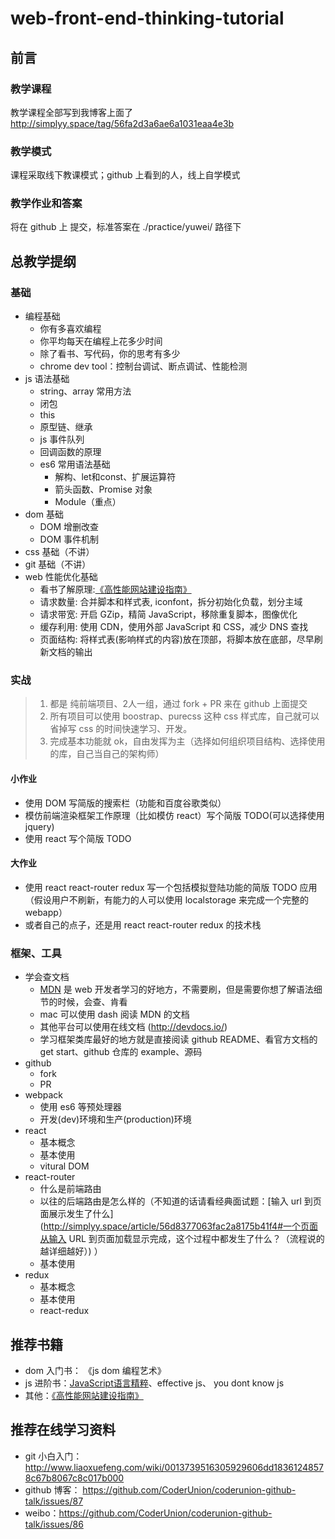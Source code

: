 # web-front-end-thinking-tutorial

## 前言
### 教学课程
教学课程全部写到我博客上面了 http://simplyy.space/tag/56fa2d3a6ae6a1031eaa4e3b

### 教学模式
课程采取线下教课模式；github 上看到的人，线上自学模式

### 教学作业和答案
将在 github 上 提交，标准答案在 ./practice/yuwei/ 路径下


## 总教学提纲
### 基础
- 编程基础
    - 你有多喜欢编程
    - 你平均每天在编程上花多少时间
    - 除了看书、写代码，你的思考有多少
    - chrome dev tool：控制台调试、断点调试、性能检测
- js 语法基础
    - string、array 常用方法
    - 闭包
    - this
    - 原型链、继承
    - js 事件队列
    - 回调函数的原理
    - es6 常用语法基础
        - 解构、let和const、扩展运算符
        - 箭头函数、Promise 对象
        - Module（重点）
- dom 基础
    - DOM 增删改查
    - DOM 事件机制
- css 基础（不讲）
- git 基础（不讲）
- web 性能优化基础
    - 看书了解原理:[《高性能网站建设指南》](http://book.douban.com/subject/3132277/)
    - 请求数量: 合并脚本和样式表, iconfont，拆分初始化负载，划分主域
    - 请求带宽: 开启 GZip，精简 JavaScript，移除重复脚本，图像优化
    - 缓存利用: 使用 CDN，使用外部 JavaScript 和 CSS，减少 DNS 查找
    - 页面结构: 将样式表(影响样式的内容)放在顶部，将脚本放在底部，尽早刷新文档的输出

### 实战
> 1. 都是 纯前端项目、2人一组，通过 fork + PR 来在 github 上面提交
> 2. 所有项目可以使用 boostrap、purecss 这种 css 样式库，自己就可以省掉写 css 的时间快速学习、开发。
> 3. 完成基本功能就 ok，自由发挥为主（选择如何组织项目结构、选择使用的库，自己当自己的架构师）


#### 小作业
- 使用 DOM 写简版的搜索栏（功能和百度谷歌类似）
- 模仿前端渲染框架工作原理（比如模仿 react）写个简版 TODO(可以选择使用 jquery)
- 使用 react 写个简版 TODO

#### 大作业
- 使用 react react-router redux 写一个包括模拟登陆功能的简版 TODO 应用（假设用户不刷新，有能力的人可以使用 localstorage 来完成一个完整的 webapp）
- 或者自己的点子，还是用 react react-router redux 的技术栈

### 框架、工具
- 学会查文档
    - [MDN](https://developer.mozilla.org/zh-CN/docs/Web) 是 web 开发者学习的好地方，不需要刷，但是需要你想了解语法细节的时候，会查、肯看
    - mac 可以使用 dash 阅读 MDN 的文档
    - 其他平台可以使用在线文档 (http://devdocs.io/)
    - 学习框架类库最好的地方就是直接阅读 github README、看官方文档的 get start、github 仓库的 example、源码
- github
    - fork
    - PR
- webpack
    - 使用 es6 等预处理器
    - 开发(dev)环境和生产(production)环境
- react
    - 基本概念
    - 基本使用
    - vitural DOM
- react-router
    - 什么是前端路由
    - 以往的后端路由是怎么样的（不知道的话请看经典面试题：[输入 url 到页面展示发生了什么](http://simplyy.space/article/56d8377063fac2a8175b41f4#一个页面从输入 URL 到页面加载显示完成，这个过程中都发生了什么？（流程说的越详细越好）) ）
    - 基本使用
- redux
    - 基本概念
    - 基本使用
    - react-redux

## 推荐书籍
- dom 入门书： 《js dom 编程艺术》
- js 进阶书：[JavaScript语言精粹](https://book.douban.com/subject/3590768/)、effective js、 you dont know js
- 其他：[《高性能网站建设指南》](http://book.douban.com/subject/3132277/)

## 推荐在线学习资料
- git 小白入门：http://www.liaoxuefeng.com/wiki/0013739516305929606dd18361248578c67b8067c8c017b000
- github 博客： https://github.com/CoderUnion/coderunion-github-talk/issues/87
- weibo：https://github.com/CoderUnion/coderunion-github-talk/issues/86
